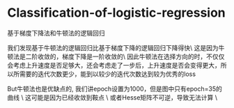 # Classification-of-logistic-regression
基于梯度下降法和牛顿法的逻辑回归




我们发现基于牛顿法的逻辑回归比基于梯度下降的逻辑回归下降得快\\
这是因为牛顿法是二阶收敛的，梯度下降是一阶收敛的\\
因此牛顿法在选择方向的时，不仅仅会考虑上升速度是否足够大，还会考虑走了一步后，上升速度是否会变得更大，所以所需要的迭代次数更少，能到以较少的迭代次数达到较为优秀的loss


But牛顿法也是优缺点的, 我们讲epoch设置为1000，但是图中只有epoch=35的曲线 \\
这可能是因为已经收敛到鞍点 \\
或者Hesse矩阵不可逆，导致无法计算 \\
